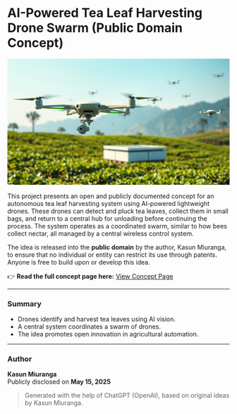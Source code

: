 # AI-Powered Tea Leaf Harvesting Drone Swarm (Public Domain Concept)

<img src="img/img2.jpg">

This project presents an open and publicly documented concept for an autonomous tea leaf harvesting system using AI-powered lightweight drones. These drones can detect and pluck tea leaves, collect them in small bags, and return to a central hub for unloading before continuing the process. The system operates as a coordinated swarm, similar to how bees collect nectar, all managed by a central wireless control system.

The idea is released into the **public domain** by the author, Kasun Miuranga, to ensure that no individual or entity can restrict its use through patents. Anyone is free to build upon or develop this idea.

👉 **Read the full concept page here:**  [View Concept Page](https://themiu.github.io/ai-tea-leaf-drone-swarm/)

---

### Summary
- Drones identify and harvest tea leaves using AI vision.
- A central system coordinates a swarm of drones.
- The idea promotes open innovation in agricultural automation.

---

### Author
**Kasun Miuranga**  
Publicly disclosed on **May 15, 2025**

> Generated with the help of ChatGPT (OpenAI), based on original ideas by Kasun Miuranga.
